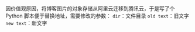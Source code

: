 因价值观原因，将博客图片的对象存储从阿里云迁移到腾讯云，于是写了个 Python 脚本便于替换地址，需要修改的参数：
`dir`：文件目录
`old text`：旧文字
`new text`：新文字
